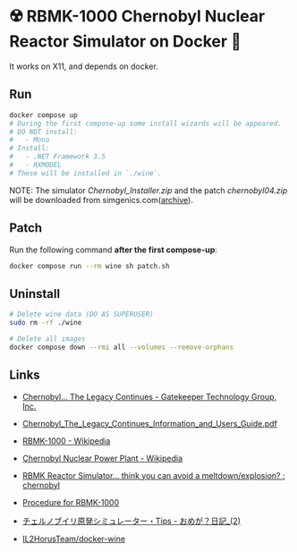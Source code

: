 # ☢️ RBMK-1000 Chernobyl Nuclear Reactor Simulator on Docker 🐳

It works on X11, and depends on docker.

## Run

```bash
docker compose up
# During the first compose-up some install wizards will be appeared.
# DO NOT install:
#   - Mono
# Install:
#   - .NET Framework 3.5
#   - RXMODEL
# These will be installed in `./wine`.
```

NOTE: The simulator *Chernobyl_Installer.zip* and the patch *chernobyl04.zip* will be downloaded from simgenics.com([archive](https://web.archive.org/web/*/https://www.simgenics.com/downloads/*)).

## Patch

Run the following command **after the first compose-up**:

```bash
docker compose run --rm wine sh patch.sh
```

## Uninstall

```bash
# Delete wine data (DO AS SUPERUSER)
sudo rm -rf ./wine

# Delete all images
docker compose down --rmi all --volumes --remove-orphans
```

## Links

- [Chernobyl... The Legacy Continues - Gatekeeper Technology Group, Inc.](https://web.archive.org/web/19981205104314/http://www.gatekeepsw.com/The_Game.html)

- [Chernobyl_The_Legacy_Continues_Information_and_Users_Guide.pdf](https://web.archive.org/web/20210120030954/https://www.simgenics.com/downloads/Chernobyl_The_Legacy_Continues_Information_and_Users_Guide.pdf)

- [RBMK-1000 - Wikipedia](https://ru.wikipedia.org/wiki/%D0%A0%D0%B5%D0%B0%D0%BA%D1%82%D0%BE%D1%80_%D0%B1%D0%BE%D0%BB%D1%8C%D1%88%D0%BE%D0%B9_%D0%BC%D0%BE%D1%89%D0%BD%D0%BE%D1%81%D1%82%D0%B8_%D0%BA%D0%B0%D0%BD%D0%B0%D0%BB%D1%8C%D0%BD%D1%8B%D0%B9#%D0%A0%D0%91%D0%9C%D0%9A-1000)

- [Chernobyl Nuclear Power Plant - Wikipedia](https://ru.wikipedia.org/wiki/%D0%A7%D0%B5%D1%80%D0%BD%D0%BE%D0%B1%D1%8B%D0%BB%D1%8C%D1%81%D0%BA%D0%B0%D1%8F_%D0%90%D0%AD%D0%A1)

- [RBMK Reactor Simulator... think you can avoid a meltdown/explosion? : chernobyl](https://www.reddit.com/r/chernobyl/comments/bu8obn/comment/eqrz6zn/)

- [Procedure for RBMK-1000](https://traezm.sodenoshita.com/html/PRBMK.html)

- [チェルノブイリ原発シミュレーター・Tips - おめが？日記_(2)](https://omega.hatenadiary.jp/entry/2021/01/28/214431)

- [IL2HorusTeam/docker-wine](https://github.com/IL2HorusTeam/docker-wine)
